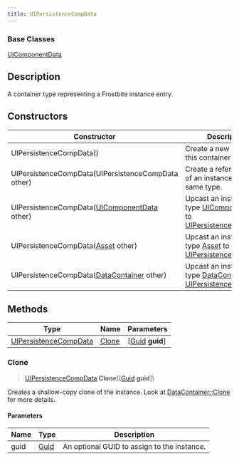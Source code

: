 ```yaml
---
title: UIPersistenceCompData
---
```

### Base Classes

[UIComponentData](UIComponentData)

## Description

A container type representing a Frostbite instance entry.

## Constructors

| Constructor                                                                      | Description                                                                                                                       |
| -------------------------------------------------------------------------------- | --------------------------------------------------------------------------------------------------------------------------------- |
| UIPersistenceCompData()                                                          | Create a new instance of this container type.                                                                                     |
| UIPersistenceCompData(UIPersistenceCompData other)                               | Create a reference copy of an instance of the same type.                                                                          |
| UIPersistenceCompData([UIComponentData](UIComponentData) other)                  | Upcast an instance of type [UIComponentData](UIComponentData) to [UIPersistenceCompData](UIPersistenceCompData).                  |
| UIPersistenceCompData([Asset](Asset) other)                                      | Upcast an instance of type [Asset](Asset) to [UIPersistenceCompData](UIPersistenceCompData).                                      |
| UIPersistenceCompData([DataContainer](/vext/ref/shared/class/datacontainer) other) | Upcast an instance of type [DataContainer](/vext/ref/shared/class/datacontainer) to [UIPersistenceCompData](UIPersistenceCompData). |

## Methods

| Type                                           | Name            | Parameters                                     |
| ---------------------------------------------- | --------------- | ---------------------------------------------- |
| [UIPersistenceCompData](UIPersistenceCompData) | [Clone](#clone) | \[[Guid](/vext/ref/shared/class/guid) **guid**\] |

### Clone

> [UIPersistenceCompData](UIPersistenceCompData) **Clone**(\[[Guid](/vext/ref/shared/class/guid) **guid**\])

Creates a shallow-copy clone of the instance. Look at [DataContainer::Clone](/vext/ref/shared/class/datacontainer#clone) for more details.

#### Parameters

| Name | Type         | Description                                 |
| ---- | ------------ | ------------------------------------------- |
| guid | [Guid](Guid) | An optional GUID to assign to the instance. |
